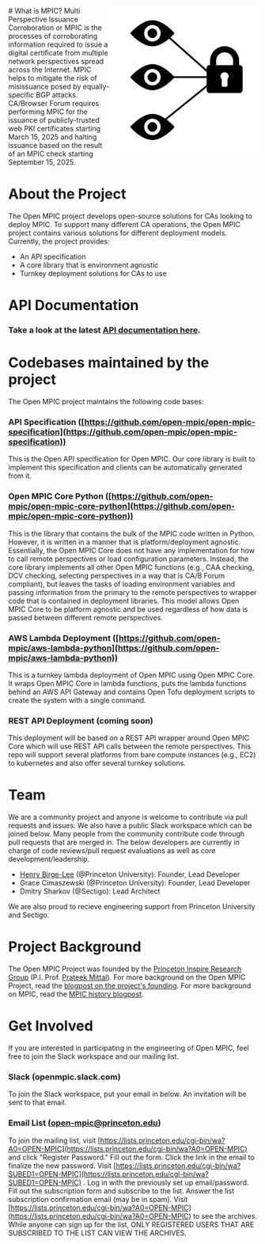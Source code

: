 <img src="/images/open-mpic-logo.png" style="float: right; margin: auto; height: 300px" /> 
# What is MPIC?
Multi Perspective Issuance Corroboration or MPIC is the processes of corroborating information required to issue a digital certificate from multiple network perspectives spread across the Internet.
MPIC helps to mitigate the risk of misissuance posed by equally-specific BGP attacks.
CA/Browser Forum requires performing MPIC for the issuance of publicly-trusted web PKI certificates starting March 15, 2025 and halting issuance based on the result of an MPIC check starting September 15, 2025.

# About the Project
The Open MPIC project develops open-source solutions for CAs looking to deploy MPIC.
To support many different CA operations, the Open MPIC project contains various solutions for different deployment models.
Currently, the project provides:
- An API specification
- A core library that is environment agnostic
- Turnkey deployment solutions for CAs to use

# API Documentation

### Take a look at the latest [API documentation here](/documentation.html).

# Codebases maintained by the project
The Open MPIC project maintains the following code bases:

### API Specification ([https://github.com/open-mpic/open-mpic-specification](https://github.com/open-mpic/open-mpic-specification))

This is the Open API specification for Open MPIC.
Our core library is built to implement this specification and clients can be automatically generated from it.

### Open MPIC Core Python ([https://github.com/open-mpic/open-mpic-core-python](https://github.com/open-mpic/open-mpic-core-python))

This is the library that contains the bulk of the MPIC code written in Python.
However, it is written in a manner that is platform/deployment agnostic.
Essentially, the Open MPIC Core does not have any implementation for how to call remote perspectives or load configuration parameters.
Instead, the core library implements all other Open MPIC functions (e.g., CAA checking, DCV checking, selecting perspectives in a way that is CA/B Forum compliant), but leaves the tasks of loading environment variables and passing information from the primary to the remote perspectives to wrapper code that is contained in deployment libraries.
This model allows Open MPIC Core to be platform agnostic and be used regardless of how data is passed between different remote perspectives.

### AWS Lambda Deployment ([https://github.com/open-mpic/aws-lambda-python](https://github.com/open-mpic/aws-lambda-python))

This is a turnkey lambda deployment of Open MPIC using Open MPIC Core. It wraps Open MPIC Core in lambda functions, puts the lambda functions behind an AWS API Gateway and contains Open Tofu deployment scripts to create the system with a single command.

### REST API Deployment (coming soon)

This deployment will be based on a REST API wrapper around Open MPIC Core which will use REST API calls between the remote perspectives.
This repo will support several platforms from bare compute instances (e.g., EC2) to kubernetes and also offer several turnkey solutions.


# Team

We are a community project and anyone is welcome to contribute via pull requests and issues.
We also have a public Slack workspace which can be joined below.
Many people from the community contribute code through pull requests that are merged in.
The below developers are currently in charge of code reviews/pull request evaluations as well as core development/leadership.

- [Henry Birge-Lee](https://henrybirgelee.com) (@Princeton University): Founder, Lead Developer
- Grace Cimaszewski (@Princeton University): Founder, Lead Developer
- Dmitry Sharkov (@Sectigo): Lead Architect

We are also proud to recieve engineering support from Princeton University and Sectigo.

# Project Background

The Open MPIC Project was founded by the [Princeton Inspire Research Group](https://github.com/inspire-group/) (P.I. Prof. [Prateek Mittal](https://www.princeton.edu/~pmittal/)). For more background on the Open MPIC Project, read the [blogpost on the project's founding](https://freedom-to-tinker.com/2024/02/13/announcing-the-open-multi-perspective-issuance-corroboration-project/). For more background on MPIC, read the [MPIC history blogpost](https://freedom-to-tinker.com/2024/07/05/a-brief-history-of-multi-perspective-issuance-corroboration/).

# Get Involved
If you are interested in participating in the engineering of Open MPIC, feel free to join the Slack workspace and our mailing list.

### Slack (openmpic.slack.com)
To join the Slack workspace, put your email in below. An invitation will be sent to that email.

<div id="CommunityInviter"></div>
<script>
  window.CommunityInviterAsyncInit = function () {
    CommunityInviter.init({
      app_url:'open-mpic-team',
      team_id:'openmpic'
   })
  };

  (function(d, s, id){
    var js, fjs = d.getElementsByTagName(s)[0];
    if (d.getElementById(id)) {return;}
    js = d.createElement(s); js.id = id;
    js.src = "https://communityinviter.com/js/communityinviter.js";
    fjs.parentNode.insertBefore(js, fjs);
  }(document, 'script', 'Community_Inviter'));
</script>

### Email List (open-mpic@princeton.edu)
To join the mailing list, visit [https://lists.princeton.edu/cgi-bin/wa?A0=OPEN-MPIC](https://lists.princeton.edu/cgi-bin/wa?A0=OPEN-MPIC) and click "Register Password." Fill out the form. Click the link in the email to finalize the new password. Visit [https://lists.princeton.edu/cgi-bin/wa?SUBED1=OPEN-MPIC](https://lists.princeton.edu/cgi-bin/wa?SUBED1=OPEN-MPIC) . Log in with the previously set up email/password. Fill out the subscription form and subscribe to the list. Answer the list subscription confirmation email (may be in spam). Visit [https://lists.princeton.edu/cgi-bin/wa?A0=OPEN-MPIC](https://lists.princeton.edu/cgi-bin/wa?A0=OPEN-MPIC) to see the archives. While anyone can sign up for the list, ONLY REGISTERED USERS THAT ARE SUBSCRIBED TO THE LIST CAN VIEW THE ARCHIVES.